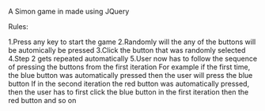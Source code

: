 A Simon game in made using JQuery

Rules:

1.Press any key to start the game
2.Randomly will the any of the buttons will be automically be pressed
3.Click the button that was randomly selected
4.Step 2 gets repeated automatically
5.User now has to follow the sequence of pressing the buttons from the first iteration
For example if the first time, the blue button was automatically pressed then the user will press the blue button
If in the second iteration the red button was automatically pressed, then the user has to first click the blue button in the first iteration then the red button and so on
